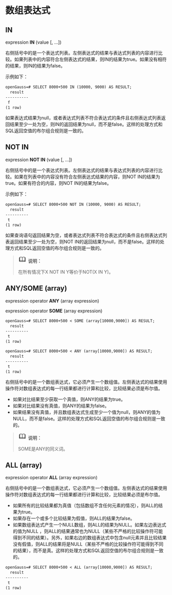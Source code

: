 # 数组表达式<a name="ZH-CN_TOPIC_0289900526"></a>

## IN<a name="zh-cn_topic_0283137227_zh-cn_topic_0237122004_zh-cn_topic_0059778101_s5f7d92a0eaa14c1ab1215282bce7a3ef"></a>

expression  **IN**  \(value \[, ...\]\)

右侧括号中的是一个表达式列表。左侧表达式的结果与表达式列表的内容进行比较。如果列表中的内容符合左侧表达式的结果，则IN的结果为true。如果没有相符的结果，则IN的结果为false。

示例如下：

```
openGauss=# SELECT 8000+500 IN (10000, 9000) AS RESULT;
  result 
----------
 f
(1 row)
```

如果表达式结果为null，或者表达式列表不符合表达式的条件且右侧表达式列表返回结果至少一处为空，则IN的返回结果为null，而不是false。这样的处理方式和SQL返回空值的布尔组合规则是一致的。

## NOT IN<a name="zh-cn_topic_0283137227_zh-cn_topic_0237122004_zh-cn_topic_0059778101_s29761a0d450d418989b3d9d3e4be3689"></a>

expression **NOT IN** \(value \[, ...\]\)

右侧括号中的是一个表达式列表。左侧表达式的结果与表达式列表的内容进行比较。如果在列表中的内容没有符合左侧表达式结果的内容，则NOT IN的结果为true。如果有符合的内容，则NOT IN的结果为false。

示例如下：

```
openGauss=# SELECT 8000+500 NOT IN (10000, 9000) AS RESULT;
  result 
----------
 t
(1 row)
```

如果查询语句返回结果为空，或者表达式列表不符合表达式的条件且右侧表达式列表返回结果至少一处为空，则NOT IN的返回结果为null，而不是false。这样的处理方式和SQL返回空值的布尔组合规则是一致的。

>![](public_sys-resources/icon-note.png) **说明：** 
>
>在所有情况下X NOT IN Y等价于NOT\(X IN Y\)。

## ANY/SOME \(array\)<a name="zh-cn_topic_0283137227_zh-cn_topic_0237122004_zh-cn_topic_0059778101_s676c00f7f73940bc93d996f3af4ed06e"></a>

expression operator **ANY** \(array expression\)

expression operator **SOME** \(array expression\)

```
openGauss=# SELECT 8000+500 < SOME (array[10000,9000]) AS RESULT;
  result 
----------
 t
(1 row)

```

```
openGauss=# SELECT 8000+500 < ANY (array[10000,9000]) AS RESULT;
  result 
----------
 t
(1 row)
```

右侧括号中的是一个数组表达式，它必须产生一个数组值。左侧表达式的结果使用操作符对数组表达式的每一行结果都进行计算和比较，比较结果必须是布尔值。

-   如果对比结果至少获取一个真值，则ANY的结果为true。
-   如果对比结果没有真值，则ANY的结果为false。
-   如果结果没有真值，并且数组表达式生成至少一个值为null，则ANY的值为NULL，而不是false。这样的处理方式和SQL返回空值的布尔组合规则是一致的。

>![](public_sys-resources/icon-note.png) **说明：** 
>
>SOME是ANY的同义词。

## ALL \(array\)<a name="zh-cn_topic_0283137227_zh-cn_topic_0237122004_zh-cn_topic_0059778101_s5701e71e17c443b28c5f0c328acaf318"></a>

expression operator **ALL** \(array expression\)

右侧括号中的是一个数组表达式，它必须产生一个数组值。左侧表达式的结果使用操作符对数组表达式的每一行结果都进行计算和比较，比较结果必须是布尔值。

-   如果所有的比较结果都为真值（包括数组不含任何元素的情况），则ALL的结果为true。
-   如果存在一个或多个比较结果为假值，则ALL的结果为false。
-   如果数组表达式产生一个NULL数组，则ALL的结果为NULL。如果左边表达式的值为NULL ，则ALL的结果通常也为NULL（某些不严格的比较操作符可能得到不同的结果）。另外，如果右边的数组表达式中包含null元素并且比较结果没有假值，则ALL的结果将是NULL（某些不严格的比较操作符可能得到不同的结果），而不是真。这样的处理方式和SQL返回空值的布尔组合规则是一致的。

```
openGauss=# SELECT 8000+500 < ALL (array[10000,9000]) AS RESULT;
  result
----------
 t
(1 row)
```

